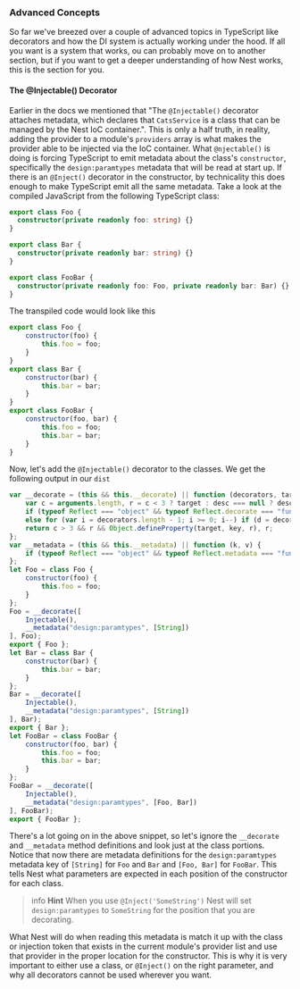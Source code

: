 ### Advanced Concepts

So far we've breezed over a couple of advanced topics in TypeScript like decorators and how the DI system is actually working under the hood. If all you want is a system that works, ou can probably move on to another section, but if you want to get a deeper understanding of how Nest works, this is the section for you.

#### The @Injectable() Decorator

Earlier in the docs we mentioned that "The `@Injectable()` decorator attaches metadata, which declares that `CatsService` is a class that can be managed by the Nest IoC container.". This is only a half truth, in reality, adding the provider to a module's `providers` array is what makes the provider able to be injected via the IoC container. What `@njectable()` is doing is forcing TypeScript to emit metadata about the class's `constructor`, specifically the `design:paramtypes` metadata that will be read at start up. If there is an `@Inject()` decorator in the constructor, by technicality this does enough to make TypeScript emit all the same metadata. Take a look at the compiled JavaScript from the following TypeScript class:

```typescript
export class Foo {
  constructor(private readonly foo: string) {}
}

export class Bar {
  constructor(private readonly bar: string) {}
}

export class FooBar {
  constructor(private readonly foo: Foo, private readonly bar: Bar) {}
}
```

The transpiled code would look like this

```javascript
export class Foo {
    constructor(foo) {
        this.foo = foo;
    }
}
export class Bar {
    constructor(bar) {
        this.bar = bar;
    }
}
export class FooBar {
    constructor(foo, bar) {
        this.foo = foo;
        this.bar = bar;
    }
}
```

Now, let's add the `@Injectable()` decorator to the classes. We get the following output in our `dist`

```javascript
var __decorate = (this && this.__decorate) || function (decorators, target, key, desc) {
    var c = arguments.length, r = c < 3 ? target : desc === null ? desc = Object.getOwnPropertyDescriptor(target, key) : desc, d;
    if (typeof Reflect === "object" && typeof Reflect.decorate === "function") r = Reflect.decorate(decorators, target, key, desc);
    else for (var i = decorators.length - 1; i >= 0; i--) if (d = decorators[i]) r = (c < 3 ? d(r) : c > 3 ? d(target, key, r) : d(target, key)) || r;
    return c > 3 && r && Object.defineProperty(target, key, r), r;
};
var __metadata = (this && this.__metadata) || function (k, v) {
    if (typeof Reflect === "object" && typeof Reflect.metadata === "function") return Reflect.metadata(k, v);
};
let Foo = class Foo {
    constructor(foo) {
        this.foo = foo;
    }
};
Foo = __decorate([
    Injectable(),
    __metadata("design:paramtypes", [String])
], Foo);
export { Foo };
let Bar = class Bar {
    constructor(bar) {
        this.bar = bar;
    }
};
Bar = __decorate([
    Injectable(),
    __metadata("design:paramtypes", [String])
], Bar);
export { Bar };
let FooBar = class FooBar {
    constructor(foo, bar) {
        this.foo = foo;
        this.bar = bar;
    }
};
FooBar = __decorate([
    Injectable(),
    __metadata("design:paramtypes", [Foo, Bar])
], FooBar);
export { FooBar };
```

There's a lot going on in the above snippet, so let's ignore the `__decorate` and `__metadata` method definitions and look just at the class portions. Notice that now there are metadata definitions for the `design:paramtypes` metadata key of `[String]` for `Foo` and `Bar` and `[Foo, Bar]` for `FooBar`. This tells Nest what parameters are expected in each position of the constructor for each class.

> info **Hint** When you use `@Inject('SomeString')` Nest will set `design:paramtypes` to `SomeString` for the position that you are decorating.

What Nest will do when reading this metadata is match it up with the class or injection token that exists in the current module's provider list and use that provider in the proper location for the constructor. This is why it is very important to either use a class, or `@Inject()` on the right parameter, and why all decorators cannot be used wherever you want.

